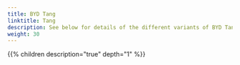 ```yaml
---
title: BYD Tang
linktitle: Tang
description: See below for details of the different variants of BYD Tang
weight: 30
---
```

{{% children description="true" depth="1" %}}
